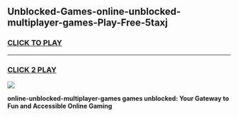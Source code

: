 
## Unblocked-Games-online-unblocked-multiplayer-games-Play-Free-5taxj
<h3>
<a href="https://premium76.site?title=online-unblocked-multiplayer-games&ref=20A">CLICK TO PLAY</a></h3>
<hr>

<h3>
<a href="https://premium76.site?title=online-unblocked-multiplayer-games&ref=20A">CLICK 2 PLAY</a>
  
</h3>

<a href="https://premium76.site?title=online-unblocked-multiplayer-games&ref=20A"><img src="https://clearcache.store/games.png"></a>


**online-unblocked-multiplayer-games games unblocked: Your Gateway to Fun and Accessible Online Gaming**
